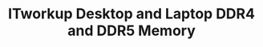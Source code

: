 ---
title: "ITworkup Desktop and Laptop DDR4 and DDR5 Memory"
url: /midrand/itworkup-desktop-and-laptop-ddr4-and-ddr5-memory/
shop: electronics
---